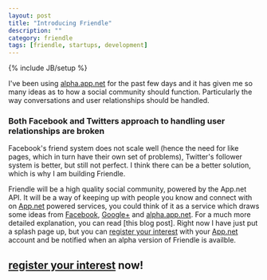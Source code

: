```yaml
---
layout: post
title: "Introducing Friendle"
description: ""
category: friendle
tags: [friendle, startups, development]
---
```

{% include JB/setup %}

I've been using [alpha.app.net] for the past few days and it has given me so many ideas as to how a social community should function. Particularly the way conversations and user relationships should be handled.

### Both Facebook and Twitters approach to handling user relationships are broken

Facebook's friend system does not scale well (hence the need for like pages, which in turn have their own set of problems), Twitter's follower system is better, but still not perfect. I think there can be a better solution, which is why I am building Friendle.

Friendle will be a high quality social community, powered by the App.net API. It will be a way of keeping up with people you know and connect with on [App.net] powered services, you could think of it as a service which draws some ideas from [Facebook], [Google+] and [alpha.app.net]. For a much more detailed explanation, you can read [this blog post]. Right now I have just put a splash page up, but you can [register your interest] with your [App.net] account and be notified when an alpha version of Friendle is availble.


## [register your interest] now!

[App.net]: https://join.app.net
[alpha.app.net]: https://alpha.app.net
[Friendle.me]: http://www.friendle.me
[Facebook]: http://facebook.com
[Google+]: http://plus.google.com
[register your interest]: http://www.friendle.me/